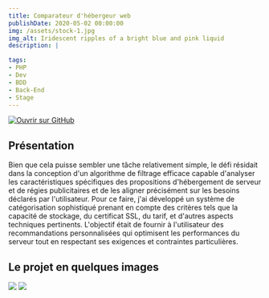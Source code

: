 ```yaml
---
title: Comparateur d'hébergeur web
publishDate: 2020-05-02 00:00:00
img: /assets/stock-1.jpg
img_alt: Iridescent ripples of a bright blue and pink liquid
description: |

tags:
- PHP
- Dev
- BDD
- Back-End
- Stage
---
```

[![Ouvrir sur GitHub](https://github.com/codespaces/badge.svg)](https://github.com/KhalifaBa/script-webmaster_front)

## Présentation


Bien que cela puisse sembler une tâche relativement simple, le défi résidait dans la conception d'un algorithme de filtrage efficace capable d'analyser les caractéristiques spécifiques des propositions d'hébergement de serveur et de régies publicitaires et de les aligner précisément sur les besoins déclarés par l'utilisateur.
Pour ce faire, j'ai développé un système de catégorisation sophistiqué prenant en compte des critères tels que la capacité de stockage, du certificat SSL, du tarif, et d'autres aspects techniques pertinents.
L'objectif était de fournir à l'utilisateur des recommandations personnalisées qui optimisent les performances du serveur tout en respectant ses exigences et contraintes particulières.

## Le projet en quelques images
<img src="/assets/chrome_PTM2JfPThY.png">
<img src="/assets/chrome_bYC75XrqqA.png">

